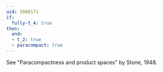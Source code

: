 ```yaml
---
uid: I000171
if:
  fully-t_4: true
then:
  and:
  - t_2: true
  - paracompact: true
---
```

See "Paracompactness and product spaces" by Stone, 1948.

